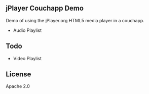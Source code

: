 ## jPlayer Couchapp Demo

Demo of using the jPlayer.org HTML5 media player in a couchapp.

* Audio Playlist 

## Todo

* Video Playlist

## License

Apache 2.0
